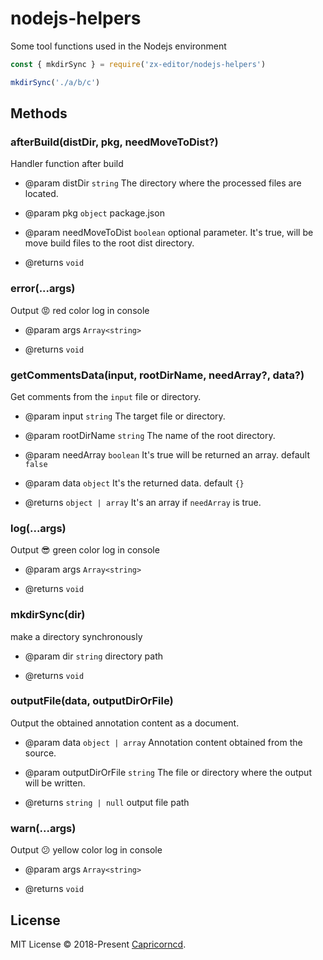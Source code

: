 # nodejs-helpers

Some tool functions used in the Nodejs environment

 ```js
 const { mkdirSync } = require('zx-editor/nodejs-helpers')

 mkdirSync('./a/b/c')
 ```

## Methods

### afterBuild(distDir, pkg, needMoveToDist?)

Handler function after build

- @param distDir `string` The directory where the processed files are located.
- @param pkg `object` package.json
- @param needMoveToDist `boolean` optional parameter. It's true, will be move build files to the root dist directory.

- @returns `void`

### error(...args)

Output 😡 red color log in console

- @param args `Array<string>`

- @returns `void`

### getCommentsData(input, rootDirName, needArray?, data?)

Get comments from the `input` file or directory.

- @param input `string` The target file or directory.
- @param rootDirName `string` The name of the root directory.
- @param needArray `boolean` It's true will be returned an array. default `false`
- @param data `object` It's the returned data. default `{}`

- @returns `object | array` It's an array if `needArray` is true.

### log(...args)

Output 😎 green color log in console

- @param args `Array<string>`

- @returns `void`

### mkdirSync(dir)

make a directory synchronously

- @param dir `string` directory path

- @returns `void`

### outputFile(data, outputDirOrFile)

Output the obtained annotation content as a document.

- @param data `object | array` Annotation content obtained from the source.
- @param outputDirOrFile `string` The file or directory where the output will be written.

- @returns `string | null` output file path

### warn(...args)

Output 😕 yellow color log in console

- @param args `Array<string>`

- @returns `void`

## License

MIT License © 2018-Present [Capricorncd](https://github.com/capricorncd).
